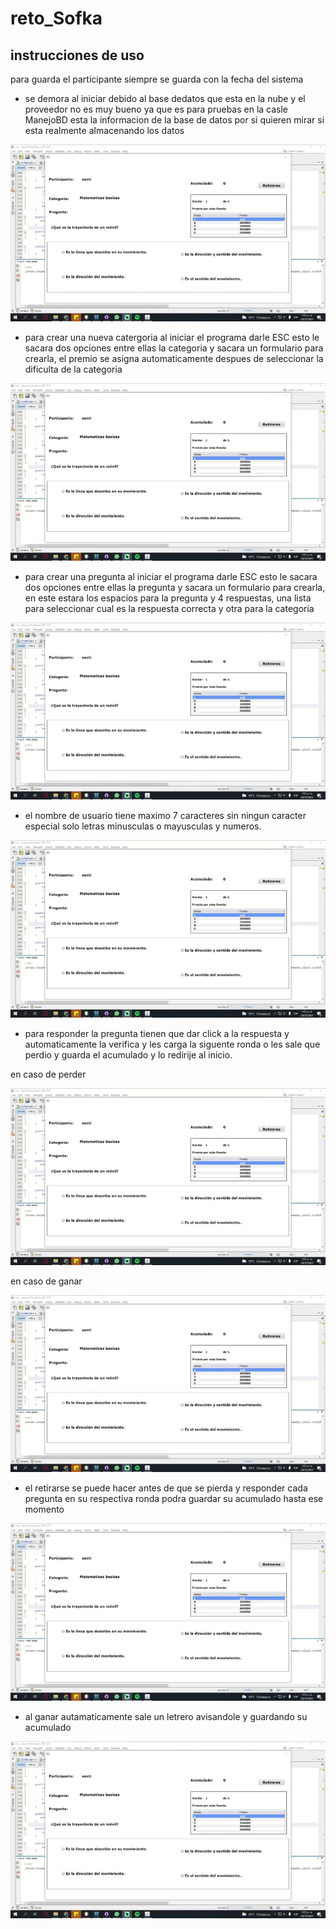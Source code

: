 # reto_Sofka

## instrucciones de uso 

para guarda el participante siempre se guarda con la fecha del sistema

- se demora al iniciar debido al base dedatos que esta en la nube y el proveedor no es muy bueno
  ya que es para pruebas en la casle ManejoBD esta la informacion de la base de datos por si quieren 
  mirar si esta realmente almacenando los datos 
  
 ![Output sample](gif/perder.gif)

- para crear una nueva catergoria  al iniciar el programa darle ESC esto le sacara dos opciones
  entre ellas la categoria y sacara un formulario para crearla, el premio se asigna 
  automaticamente  despues de seleccionar la dificulta de la categoria
  
 ![Output sample](gif/perder.gif)
  
- para crear una pregunta al iniciar el programa darle ESC esto le sacara dos opciones
  entre ellas la pregunta y sacara un formulario para crearla, en este estara 
  los espacios para la pregunta y 4 respuestas, una lista para seleccionar cual es la respuesta correcta
  y otra para la categoria
 
 ![Output sample](gif/perder.gif)
  
- el nombre de usuario tiene maximo 7 caracteres sin ningun caracter especial solo letras minusculas o mayusculas y numeros.

 ![Output sample](gif/perder.gif)

- para responder la pregunta tienen que dar click a la respuesta y automaticamente la verifica y les carga la siguente ronda
  o les sale que perdio y guarda el acumulado y lo redirije al inicio.
  
 en caso de perder 
 
![Output sample](gif/perder.gif)
  
  
 en caso de ganar
  
![Output sample](gif/perder.gif)
    
    
- el retirarse se puede hacer antes de que se pierda  y responder cada pregunta en su respectiva ronda 
  podra guardar su acumulado hasta ese momento
  
![Output sample](gif/perder.gif)
  
- al ganar autamaticamente sale un letrero avisandole y guardando su acumulado 

![Output sample](gif/perder.gif)
  
  

